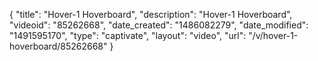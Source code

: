 {
    "title": "Hover-1 Hoverboard",
    "description": "Hover-1 Hoverboard",
    "videoid": "85262668",
    "date_created": "1486082279",
    "date_modified": "1491595170",
    "type": "captivate",
    "layout": "video",
    "url": "\/v\/hover-1-hoverboard\/85262668"
}